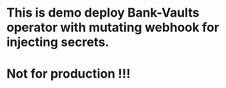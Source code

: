 # This is demo deploy Bank-Vaults operator with mutating webhook for injecting secrets.
# Not for production !!!